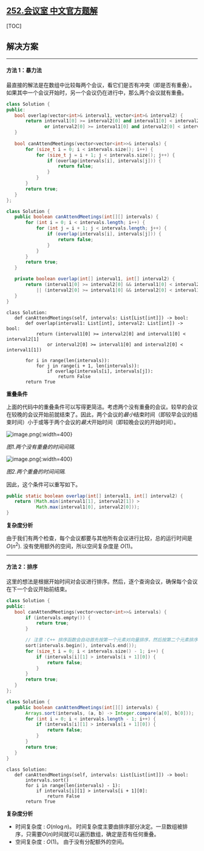 ## [252.会议室 中文官方题解](https://leetcode.cn/problems/meeting-rooms/solutions/100000/hui-yi-shi-by-leetcode-solution-82bi)

[TOC] 


 ## 解决方案

---

 #### 方法 1：暴力法 

 最直接的解法是在数组中比较每两个会议，看它们是否有冲突（即是否有重叠）。如果其中一个会议开始时，另一个会议仍在进行中，那么两个会议就有重叠。 

 ```C++ [slu1]
 class Solution {
public:
    bool overlap(vector<int>& interval1, vector<int>& interval2) {
        return interval1[0] >= interval2[0] and interval1[0] < interval2[1]
               or interval2[0] >= interval1[0] and interval2[0] < interval1[1];
    }
    
    bool canAttendMeetings(vector<vector<int>>& intervals) {
        for (size_t i = 0; i < intervals.size(); i++) {
            for (size_t j = i + 1; j < intervals.size(); j++) {
                if (overlap(intervals[i], intervals[j])) {
                    return false;
                }
            }
        }
        return true;
    }
};
 ```

 ```Java [slu1]
 class Solution {
    public boolean canAttendMeetings(int[][] intervals) {
        for (int i = 0; i < intervals.length; i++) {
            for (int j = i + 1; j < intervals.length; j++) {
                if (overlap(intervals[i], intervals[j])) {
                    return false;
                }
            }
        }
        return true;
    }

    private boolean overlap(int[] interval1, int[] interval2) {
        return (interval1[0] >= interval2[0] && interval1[0] < interval2[1])
            || (interval2[0] >= interval1[0] && interval2[0] < interval1[1]);
    }
}
 ```

 ```Python3 [slu1]
 class Solution:
    def canAttendMeetings(self, intervals: List[List[int]]) -> bool:
        def overlap(interval1: List[int], interval2: List[int]) -> bool:
            return (interval1[0] >= interval2[0] and interval1[0] < interval2[1]
                or interval2[0] >= interval1[0] and interval2[0] < interval1[1])

        for i in range(len(intervals)):
            for j in range(i + 1, len(intervals)):
                if overlap(intervals[i], intervals[j]):
                    return False
        return True
 ```

 **重叠条件** 

 上面的代码中的重叠条件可以写得更简洁。考虑两个没有重叠的会议。较早的会议在较晚的会议开始前就结束了。因此，两个会议的*最小*结束时间（即较早会议的结束时间）小于或等于两个会议的*最大*开始时间（即较晚会议的开始时间）。 

 ![image.png](https://pic.leetcode.cn/1692082444-bmAoWB-image.png){:width=400}

 *图1.两个没有重叠的时间间隔.* 

 ![image.png](https://pic.leetcode.cn/1692082447-fAsxEp-image.png){:width=400}

 *图2.两个重叠的时间间隔.* 

 因此，这个条件可以重写如下。 

 ```Java
 public static boolean overlap(int[] interval1, int[] interval2) {
    return (Math.min(interval1[1], interval2[1]) >
            Math.max(interval1[0], interval2[0]));
}
 ```

 **复杂度分析** 

 由于我们有两个检查，每个会议都要与其他所有会议进行比较，总的运行时间是 $O(n^2)$. 没有使用额外的空间，所以空间复杂度是 $O(1)$。

---

 #### 方法 2：排序 

 这里的想法是根据开始时间对会议进行排序。然后，逐个查询会议，确保每个会议在下一个会议开始前结束。 

 ```C++ [slu2]
 class Solution {
public:
    bool canAttendMeetings(vector<vector<int>>& intervals) {
        if (intervals.empty()) {
            return true;
        }

        // 注意：C++ 排序函数会自动首先按第一个元素对向量排序，然后按第二个元素排序，依此类推。
        sort(intervals.begin(), intervals.end());
        for (size_t i = 0; i < intervals.size() - 1; i++) {
            if (intervals[i][1] > intervals[i + 1][0]) {
                return false;
            }
        }
        return true;
    }
};
 ```

 ```Java [slu2]
 class Solution {
    public boolean canAttendMeetings(int[][] intervals) {
        Arrays.sort(intervals, (a, b) -> Integer.compare(a[0], b[0]));
        for (int i = 0; i < intervals.length - 1; i++) {
            if (intervals[i][1] > intervals[i + 1][0]) {
                return false;
            }
        }
        return true;
    }
}
 ```

 ```Python3 [slu2]
 class Solution:
    def canAttendMeetings(self, intervals: List[List[int]]) -> bool:
        intervals.sort()
        for i in range(len(intervals) - 1):
            if intervals[i][1] > intervals[i + 1][0]:
                return False
        return True
 ```

 **复杂度分析** 

 * 时间复杂度 : $O(n \log n)$。 时间复杂度主要由排序部分决定。一旦数组被排序，只需要$O(n)$时间就可以遍历数组，确定是否有任何重叠。 
 * 空间复杂度 : $O(1)$。 由于没有分配额外的空间。
